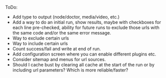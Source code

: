 ToDo:
- Add type to output (node/doctor, media/video, etc.)
- Add a way to do an initial run, show results, maybe with checkboxes for each line pre-checked, ability for future runs to exclude those urls with the same code and/or the same error message.
- Way to exclude certain urls
- Way to include certain urls
- Count success/fail and write at end of run.
- Add configuration screen where you can enable different plugins etc.
- Consider sitemap and menus for url sources.
- Should I cache bust by clearing all cache at the start of the run or by including url parameters? Which is more reliable/faster?
